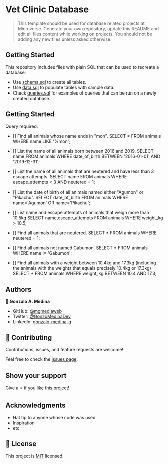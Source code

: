 # Vet Clinic Database

> This template should be used for database related projects at Microverse.
> Generate your own repository, update this README and edit all files content while working on projects. You should not be adding any new files unless asked otherwise.

## Getting Started

This repository includes files with plain SQL that can be used to recreate a database:

- Use [schema.sql](./schema.sql) to create all tables.
- Use [data.sql](./data.sql) to populate tables with sample data.
- Check [queries.sql](./queries.sql) for examples of queries that can be run on a newly created database. 

## Getting Started

Query required:

- [] Find all animals whose name ends in "mon".
SELECT * FROM animals WHERE name LIKE '%mon';

- [] List the name of all animals born between 2016 and 2019.
SELECT name FROM animals WHERE date_of_birth BETWEEN '2016-01-01' AND '2019-12-31';

- [] List the name of all animals that are neutered and have less than 3 escape attempts.
SELECT name FROM animals WHERE escape_attempts < 3 AND neutered = 1;

- [] List the date of birth of all animals named either "Agumon" or "Pikachu".
SELECT date_of_birth FROM animals WHERE name='Agumon' OR name='Pikachu';

- [] List name and escape attempts of animals that weigh more than 10.5kg
SELECT name,escape_attempts FROM animals WHERE weight_kg > 10.5;

- [] Find all animals that are neutered.
SELECT * FROM animals WHERE neutered = 1;

- [] Find all animals not named Gabumon.
SELECT * FROM animals WHERE name != 'Gabumon';

- [] Find all animals with a weight between 10.4kg and 17.3kg (including the animals with the weights that equals precisely 10.4kg or 17.3kg)
SELECT * FROM animals WHERE weight_kg BETWEEN 10.4 AND 17.3;

## Authors

👤 **Gonzalo A. Medina**

- GitHub: [@mgmediaweb](https://github.com/mgmediaweb)
- Twitter: [@GonzoMedinaDev](https://twitter.com/GonzoMedinaDev)
- LinkedIn: [gonzalo-medina-g](https://www.linkedin.com/in/gonzalo-medina-g/)

## 🤝 Contributing

Contributions, issues, and feature requests are welcome!

Feel free to check the [issues page](../../issues/).

## Show your support

Give a ⭐️ if you like this project!

## Acknowledgments

- Hat tip to anyone whose code was used
- Inspiration
- etc

## 📝 License

This project is [MIT](./MIT.md) licensed.
